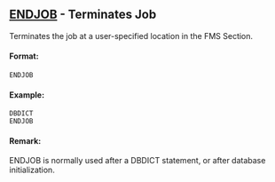 ## [ENDJOB](https://nexus.hexagon.com/documentationcenter/bundle/MSC_Nastran_2022.4/page/Nastran_Combined_Book/qrg/fms/TOC.ENDJOB.xhtml) - Terminates Job

Terminates the job at a user-specified location in the FMS Section.

#### Format:

```nastran
ENDJOB
```

#### Example:

```nastran
DBDICT
ENDJOB
```

#### Remark:

ENDJOB is normally used after a DBDICT statement, or after database initialization.
